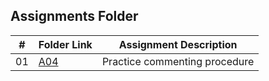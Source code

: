 ##  Assignments Folder

|   #   | Folder Link | Assignment Description |
| :---: | ----------- | ---------------------- |
|  01   |[A04](https://github.com/Alexanderryan133/2143-OOP-Ryan/tree/main/Assignments/A04)|Practice commenting procedure|
